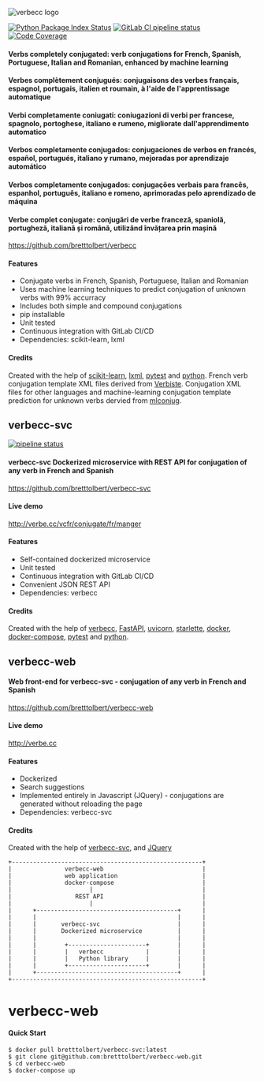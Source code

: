 
![verbecc logo](https://raw.githubusercontent.com/bretttolbert/verbecc/master/logo/verbecc.png)

[![Python Package Index Status](https://img.shields.io/pypi/v/verbecc.svg)](https://pypi.python.org/pypi/verbecc) [![GitLab CI pipeline status](https://gitlab.com/bretttolbert/verbecc/badges/master/pipeline.svg)](https://gitlab.com/bretttolbert/verbecc/pipelines) [![Code Coverage](https://codecov.io/gl/bretttolbert/verbecc/branch/master/graph/badge.svg)](https://codecov.io/gl/bretttolbert/verbecc)

#### Verbs completely conjugated: verb conjugations for French, Spanish, Portuguese, Italian and Romanian, enhanced by machine learning

#### Verbes complètement conjugués: conjugaisons des verbes français, espagnol, portugais, italien et roumain, à l'aide de l'apprentissage automatique

#### Verbi completamente coniugati: coniugazioni di verbi per francese, spagnolo, portoghese, italiano e rumeno, migliorate dall'apprendimento automatico

#### Verbos completamente conjugados: conjugaciones de verbos en francés, español, portugués, italiano y rumano, mejoradas por aprendizaje automático

#### Verbos completamente conjugados: conjugações verbais para francês, espanhol, português, italiano e romeno, aprimoradas pelo aprendizado de máquina

#### Verbe complet conjugate: conjugări de verbe franceză, spaniolă, portugheză, italiană și română, utilizând învățarea prin mașină

https://github.com/bretttolbert/verbecc

#### Features
* Conjugate verbs in French, Spanish, Portuguese, Italian and Romanian
* Uses machine learning techniques to predict conjugation of unknown verbs with 99% accurracy
* Includes both simple and compound conjugations
* pip installable
* Unit tested
* Continuous integration with GitLab CI/CD
* Dependencies: scikit-learn, lxml

#### Credits
Created with the help of [scikit-learn](https://scikit-learn.org), [lxml](https://github.com/lxml/lxml), [pytest](https://docs.pytest.org) and [python](https://www.python.org/). French verb conjugation template XML files derived from [Verbiste](https://perso.b2b2c.ca/~sarrazip/dev/verbiste.html). Conjugation XML files for other languages and machine-learning conjugation template prediction for unknown verbs dervied from [mlconjug](https://github.com/SekouD/mlconjug).


## verbecc-svc

[![pipeline status](https://gitlab.com/bretttolbert/verb-conjugate-fr/badges/master/pipeline.svg)](https://gitlab.com/bretttolbert/verb-conjugate-fr/pipelines)

#### verbecc-svc Dockerized microservice with REST API for conjugation of any verb in French and Spanish

https://github.com/bretttolbert/verbecc-svc

#### Live demo
http://verbe.cc/vcfr/conjugate/fr/manger

#### Features
* Self-contained dockerized microservice
* Unit tested
* Continuous integration with GitLab CI/CD
* Convenient JSON REST API
* Dependencies: verbecc

#### Credits
Created with the help of [verbecc](https://github.com/bretttolbert/verbecc), [FastAPI](https://github.com/tiangolo/fastapi), [uvicorn](https://github.com/encode/uvicorn), [starlette](https://github.com/encode/starlette), [docker](https://docker.com), [docker-compose](https://docs.docker.com/compose/), [pytest](https://docs.pytest.org) and [python](https://www.python.org/).


## verbecc-web

#### Web front-end for verbecc-svc - conjugation of any verb in French and Spanish

https://github.com/bretttolbert/verbecc-web

#### Live demo
http://verbe.cc

#### Features
* Dockerized
* Search suggestions
* Implemented entirely in Javascript (JQuery) - conjugations are generated without reloading the page
* Dependencies: verbecc-svc

#### Credits
Created with the help of [verbecc-svc](https://github.com/bretttolbert/verbecc-svc), and [JQuery](https://jquery.com/)


```
+------------------------------------------------------+                                                                               
|               verbecc-web                            |                                                                               
|               web application                        |                                                                               
|               docker-compose                         |                                                                               
|                      |                               |                                                                               
|                  REST API                            |                                                                               
|                      |                               |                                                                               
|      +----------------------------------------+      |                                                                               
|      |                                        |      |                                                                               
|      |       verbecc-svc                      |      |                                                                               
|      |       Dockerized microservice          |      |                                                                               
|      |                                        |      |                                                                               
|      |        +----------------------+        |      |                                                                               
|      |        |   verbecc            |        |      |                                                                               
|      |        |   Python library     |        |      |                                                                               
|      |        +----------------------+        |      |                                                                               
|      +----------------------------------------+      |                                                                               
+------------------------------------------------------+                                                                               
```   

# verbecc-web

#### Quick Start
```
$ docker pull bretttolbert/verbecc-svc:latest
$ git clone git@github.com:bretttolbert/verbecc-web.git
$ cd verbecc-web
$ docker-compose up
```
